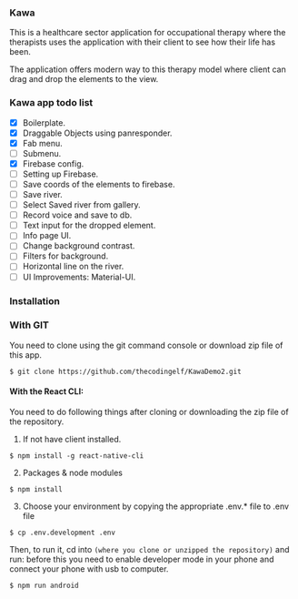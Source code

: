 ### Kawa

This is a healthcare sector application for occupational therapy where
the therapists uses the application with their client to see how their
life has been.

The application offers modern way to this therapy model where client can
drag and drop the elements to the view.

### Kawa app todo list

- [x] Boilerplate.
- [x] Draggable Objects using panresponder.
- [x] Fab menu.
- [ ] Submenu.
- [x] Firebase config.
- [ ] Setting up Firebase.
- [ ] Save coords of the elements to firebase.
- [ ] Save river.
- [ ] Select Saved river from gallery.
- [ ] Record voice and save to db.
- [ ] Text input for the dropped element.
- [ ] Info page UI.
- [ ] Change background contrast.
- [ ] Filters for background.
- [ ] Horizontal line on the river.
- [ ] UI Improvements: Material-UI.

### Installation

### With GIT

You need to clone using the git command console or download zip file of this app.

```
$ git clone https://github.com/thecodingelf/KawaDemo2.git
```

#### With the React CLI:

You need to do following things after cloning or downloading the zip file of the repository.


1. If not have client installed.
```
$ npm install -g react-native-cli
```
2. Packages & node modules
```
$ npm install
```
3. Choose your environment by copying the appropriate .env.* file to .env file
```
$ cp .env.development .env
```

Then, to run it, cd into `(where you clone or unzipped the repository)` and run:
before this you need to enable developer mode in your phone and connect your phone
with usb to computer.

```
$ npm run android
```

